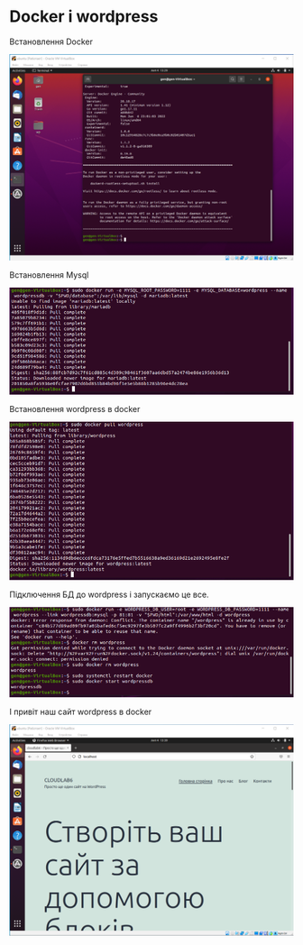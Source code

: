 # Docker і wordpress

Встановлення Docker

![1.png](1.png)

Встановлення Mysql

![2.png](2.png)

Встановлення wordpress в docker

![3.png](3.png)

Підключення БД до wordpress і запускаємо це все.

![4.png](4.png)

І привіт наш сайт wordpress в docker

![5.png](5.png)
